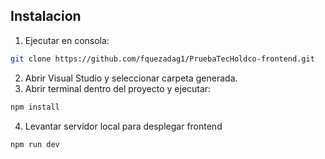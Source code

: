 ## Instalacion

1. Ejecutar en consola:
```bash
git clone https://github.com/fquezadag1/PruebaTecHoldco-frontend.git
```
2. Abrir Visual Studio y seleccionar carpeta generada.
3. Abrir terminal dentro del proyecto y ejecutar:
```bash
npm install
```
4. Levantar servidor local para desplegar frontend
```bash
npm run dev
```
